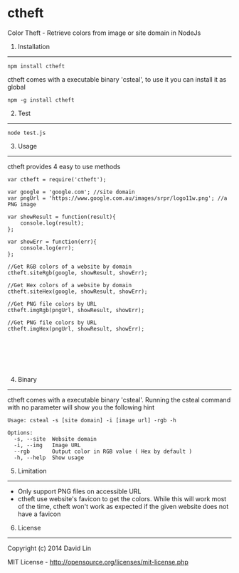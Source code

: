 ctheft
======	

Color Theft - Retrieve colors from image or site domain in NodeJs


1. Installation
-----
```
npm install ctheft
```
ctheft comes with a executable binary 'csteal', to use it you can install it as global

```
npm -g install ctheft
```

2. Test
----
```
node test.js
```


3. Usage
-------
ctheft provides 4 easy to use methods


```
var ctheft = require('ctheft');

var google = 'google.com'; //site domain
var pngUrl = 'https://www.google.com.au/images/srpr/logo11w.png'; //a PNG image

var showResult = function(result){
	console.log(result);
};

var showErr = function(err){
	console.log(err);
};

//Get RGB colors of a website by domain
ctheft.siteRgb(google, showResult, showErr);

//Get Hex colors of a website by domain
ctheft.siteHex(google, showResult, showErr);

//Get PNG file colors by URL
ctheft.imgRgb(pngUrl, showResult, showErr);

//Get PNG file colors by URL
ctheft.imgHex(pngUrl, showResult, showErr);







```


4. Binary
----

ctheft comes with a executable binary 'csteal'. Running the csteal command with no parameter will show you the following hint

```
Usage: csteal -s [site domain] -i [image url] -rgb -h

Options:
  -s, --site  Website domain                              
  -i, --img   Image URL                                   
  --rgb       Output color in RGB value ( Hex by default )
  -h, --help  Show usage       
```


5. Limitation
--------

- Only support PNG files on accessible URL
- ctheft use website's favicon to get the colors. While this will work most of the time, ctheft won't work as expected if the given website does not have a favicon

6. License
--------


Copyright (c) 2014 David Lin

MIT License - http://opensource.org/licenses/mit-license.php


